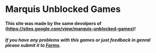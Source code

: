 # Marquis Unblocked Games
#### This site was made by the same devolpers of (https://sites.google.com/view/marquis-unblocked-games)!</f1> 
##### If you have any problems with this games or just feedback in genral please submit it to [Forms](https://forms.gle/1tfBYacRa1LNssa89).</f2>
